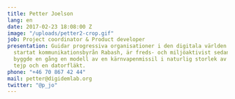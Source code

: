 ```yaml
---
title: Petter Joelson
lang: en
date: 2017-02-23 18:08:00 Z
image: "/uploads/petter2-crop.gif"
job: Project coordinator & Product developer
presentation: Guidar progressiva organisationer i den digitala världen. Har tidigare
  startat kommunikationsbyrån Rabash, är freds- och miljöaktivist sedan tonåren och
  byggde en gång en modell av en kärnvapenmissil i naturlig storlek av sopsäckar,
  tejp och en datorfläkt.
phone: "+46 70 867 42 44"
mail: petter@digidemlab.org
twitter: "@p_jo"
---
```

